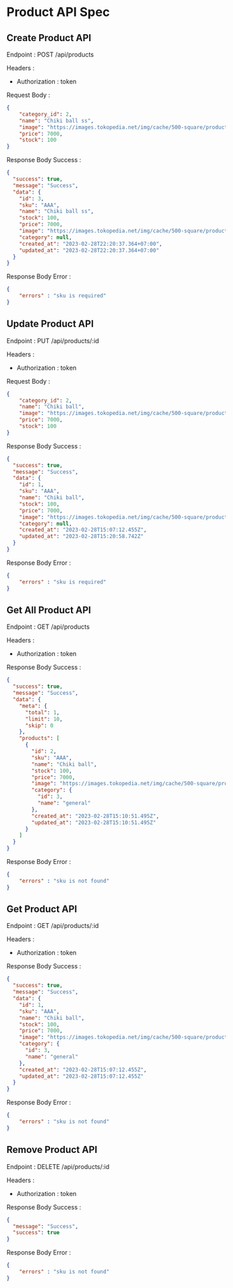 # Product API Spec

## Create Product API

Endpoint : POST /api/products

Headers :
- Authorization : token

Request Body :

```json
{
    "category_id": 2,
    "name": "Chiki ball ss",
    "image": "https://images.tokopedia.net/img/cache/500-square/product-1/2020/2/13/35604504/35604504_105cab00-a047-41a9-beaa-a27e755b61f2_1100_1100",
    "price": 7000,
    "stock": 100
}
```

Response Body Success :

```json
{
  "success": true,
  "message": "Success",
  "data": {
    "id": 3,
    "sku": "AAA",
    "name": "Chiki ball ss",
    "stock": 100,
    "price": 7000,
    "image": "https://images.tokopedia.net/img/cache/500-square/product-1/2020/2/13/35604504/35604504_105cab00-a047-41a9-beaa-a27e755b61f2_1100_1100",
    "category": null,
    "created_at": "2023-02-28T22:20:37.364+07:00",
    "updated_at": "2023-02-28T22:20:37.364+07:00"
  }
}
```

Response Body Error :

```json
{
    "errors" : "sku is required"
}
```

## Update Product API

Endpoint : PUT /api/products/:id

Headers :
- Authorization : token

Request Body :

```json
{
    "category_id": 2,
    "name": "Chiki ball",
    "image": "https://images.tokopedia.net/img/cache/500-square/product-1/2020/2/13/35604504/35604504_105cab00-a047-41a9-beaa-a27e755b61f2_1100_1100",
    "price": 7000,
    "stock": 100
}
```

Response Body Success :

```json
{
  "success": true,
  "message": "Success",
  "data": {
    "id": 1,
    "sku": "AAA",
    "name": "Chiki ball",
    "stock": 100,
    "price": 7000,
    "image": "https://images.tokopedia.net/img/cache/500-square/product-1/2020/2/13/35604504/35604504_105cab00-a047-41a9-beaa-a27e755b61f2_1100_1100",
    "category": null,
    "created_at": "2023-02-28T15:07:12.455Z",
    "updated_at": "2023-02-28T15:20:58.742Z"
  }
}
```

Response Body Error :

```json
{
    "errors" : "sku is required"
}
```

## Get All Product API

Endpoint : GET /api/products

Headers :
- Authorization : token

Response Body Success :

```json
{
  "success": true,
  "message": "Success",
  "data": {
    "meta": {
      "total": 1,
      "limit": 10,
      "skip": 0
    },
    "products": [
      {
        "id": 2,
        "sku": "AAA",
        "name": "Chiki ball",
        "stock": 100,
        "price": 7000,
        "image": "https://images.tokopedia.net/img/cache/500-square/product-1/2020/2/13/35604504/35604504_105cab00-a047-41a9-beaa-a27e755b61f2_1100_1100",
        "category": {
          "id": 3,
          "name": "general"
        },
        "created_at": "2023-02-28T15:10:51.495Z",
        "updated_at": "2023-02-28T15:10:51.495Z"
      }
    ]
  }
}
```

Response Body Error :

```json
{
    "errors" : "sku is not found"
}
```

## Get Product API

Endpoint : GET /api/products/:id

Headers :
- Authorization : token

Response Body Success :

```json
{
  "success": true,
  "message": "Success",
  "data": {
    "id": 1,
    "sku": "AAA",
    "name": "Chiki ball",
    "stock": 100,
    "price": 7000,
    "image": "https://images.tokopedia.net/img/cache/500-square/product-1/2020/2/13/35604504/35604504_105cab00-a047-41a9-beaa-a27e755b61f2_1100_1100",
    "category": {
      "id": 3,
      "name": "general"
    },
    "created_at": "2023-02-28T15:07:12.455Z",
    "updated_at": "2023-02-28T15:07:12.455Z"
  }
}
```

Response Body Error :

```json
{
    "errors" : "sku is not found"
}
```

## Remove Product API

Endpoint : DELETE /api/products/:id

Headers :
- Authorization : token

Response Body Success :

```json
{
  "message": "Success",
  "success": true
}
```

Response Body Error :

```json
{
    "errors" : "sku is not found"
}
```